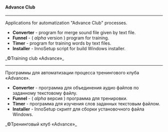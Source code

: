 #### Advance Club ####

***

Applications for automatization "Advance Club" processes.
- **Converter** - program for merge sound file given by text file.
- **Funnel** - ( _alpha_ version ) program for training.
- **Timer** - program for training words by text files.
- **Installer** - InnoSetup script for build Windows installer.
<p> _©Training club «Advance»_</p>

***
Программы для автоматизации процесса тренингового клуба «Advance».
* **Converter** - программа для объединения аудио файлов по заданному текстовому файлу.
* **Funnel** - ( _alpha_ версия ) программа для тренировки.
* **Timer** - программа для изучения слов заданных текстовым файлом.
* **Installer** - InnoSetup скрипт для сборки установочного файла Windows.
<p>_©Тренинговый клуб «Advance»_</p>
